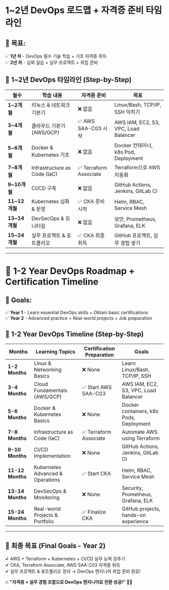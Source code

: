 # 1~2년 DevOps 로드맵 + 자격증 준비 타임라인

## 🎯 목표:
✅ **1년 차** - DevOps 필수 기술 학습 + 기초 자격증 취득  
✅ **2년 차** - 심화 실습 + 실무 프로젝트 + 취업 준비  

## 📌 1~2년 DevOps 타임라인 (Step-by-Step)

| 월수 | 학습 내용 | 자격증 준비 | 목표 |
|------|---------|----------|------|
| **1~2개월** | 리눅스 & 네트워크 기본기 | ❌ 없음 | Linux/Bash, TCP/IP, SSH 익히기 |
| **3~4개월** | 클라우드 기본기 (AWS/GCP) | ✅ AWS SAA-C03 시작 | AWS IAM, EC2, S3, VPC, Load Balancer |
| **5~6개월** | Docker & Kubernetes 기초 | ❌ 없음 | Docker 컨테이너, k8s Pod, Deployment |
| **7~8개월** | Infrastructure as Code (IaC) | ✅ Terraform Associate | Terraform으로 AWS 자동화 |
| **9~10개월** | CI/CD 구축 | ❌ 없음 | GitHub Actions, Jenkins, GitLab CI |
| **11~12개월** | Kubernetes 심화 & 운영 | ✅ CKA 준비 시작 | Helm, RBAC, Service Mesh |
| **13~14개월** | DevSecOps & 모니터링 | ❌ 없음 | 보안, Prometheus, Grafana, ELK |
| **15~24개월** | 실무 프로젝트 & 포트폴리오 | ✅ CKA 최종 취득 | GitHub 프로젝트, 실무 경험 쌓기 |

---

# 🚀 1-2 Year DevOps Roadmap + Certification Timeline

## 🎯 Goals:
✅ **Year 1** - Learn essential DevOps skills + Obtain basic certifications  
✅ **Year 2** - Advanced practice + Real-world projects + Job preparation  

## 📌 1-2 Year DevOps Timeline (Step-by-Step)

| Months | Learning Topics | Certification Preparation | Goals |
|--------|---------------|--------------------------|-------|
| **1-2 Months** | Linux & Networking Basics | ❌ None | Learn Linux/Bash, TCP/IP, SSH |
| **3-4 Months** | Cloud Fundamentals (AWS/GCP) | ✅ Start AWS SAA-C03 | AWS IAM, EC2, S3, VPC, Load Balancer |
| **5-6 Months** | Docker & Kubernetes Basics | ❌ None | Docker containers, k8s Pods, Deployment |
| **7-8 Months** | Infrastructure as Code (IaC) | ✅ Terraform Associate | Automate AWS using Terraform |
| **9-10 Months** | CI/CD Implementation | ❌ None | GitHub Actions, Jenkins, GitLab CI |
| **11-12 Months** | Kubernetes Advanced & Operations | ✅ Start CKA | Helm, RBAC, Service Mesh |
| **13-14 Months** | DevSecOps & Monitoring | ❌ None | Security, Prometheus, Grafana, ELK |
| **15-24 Months** | Real-world Projects & Portfolio | ✅ Finalize CKA | GitHub projects, hands-on experience |

---

## 🚀 최종 목표 (Final Goals - Year 2)
✔ AWS + Terraform + Kubernetes + CI/CD 실무 능력 갖추기  
✔ CKA, Terraform Associate, AWS SAA-C03 자격증 취득  
✔ 실무 프로젝트 & 포트폴리오 정리 → DevOps 엔지니어 취업 준비 완료!  

🔥 **"자격증 + 실무 경험 조합으로 DevOps 엔지니어로 전환 성공!"** 🚀💪  
